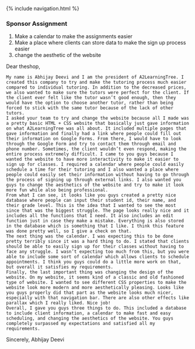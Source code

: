 {% include navigation.html %}

### Sponsor Assignment

1. Make a calendar to make the assignments easier
2. Make a place where clients can store data to make the sign up process easier
3. change the aesthetic of the website

Dear theshop, 

	My name is Abhijay Deevi and I am the president of A2LearningTree. I created this company to try and make the tutoring process much easier compared to individual tutoring. In addition to the decreased prices, we also wanted to make sure the tutors were perfect for the client. If the client ever felt like the tutor wasn’t good enough, then they would have the option to choose another tutor, rather than being forced to stick with the same tutor because of the lack of other tutors. 
	I asked your team to try and change the website because all I made was a pretty basic HTML + CSS website that basically just gave information on what A2LearningTree was all about. It included multiple pages that gave information and finally had a link where people could fill out their information on Google Forms. From there, I would have to look through the Google Form and try to contact them through email and phone number. Sometimes, the client wouldn’t even respond, making the entire process extremely difficult. I came to you guys because I wanted the website to have more interactivity to make it easier to sign up for classes. I required a calendar where people could easily schedule a time for their tutoring and I also wanted a place where people could easily set their information without having to go through the process of signing up through external links. I also wanted you guys to change the aesthetics of the website and try to make it look more fun while also being professional. 
	From what I can see, it looks like you guys created a pretty nice database where people can input their student id, their name, and their grade level. This is the idea that I wanted to see the most since that was the biggest struggle. The page looks really nice and it includes all the functions that I need. It also includes an edit function just in case they make a mistake. Everything is also stored in the database which is something that I like. I think this feature was done pretty well, so I give a check on that. 
	The next thing was the calendar. I was expecting this to be done pretty terribly since it was a hard thing to do. I stated that clients should be able to easily sign up for their classes without having to face any struggle. I wasn’t expecting too much from this, but you were able to include some sort of calendar which allows clients to schedule appointments. I think you guys could do a little more work on that, but overall it satisfies my requirements. 
	Finally, the last important thing was changing the design of the website. On my website, it seems kind of a classic and old fashioned type of website. I wanted to see different CSS properties to make the website look more modern and more aesthetically pleasing. Looks like you guys properly did that part as the website looks much nicer, especially with that navigation bar. There are also other effects like parallax which I really liked. Nice job! 
	Overall, I gave you guys three things to do. This included a database to include client information, a calendar to make fast and easy scheduling, and changing the aesthetics of the website. You guys completely surpassed my expectations and satisfied all my requirements.

Sincerely, 
Abhijay Deevi

